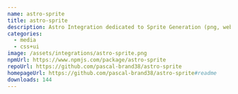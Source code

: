 ```yaml
---
name: astro-sprite
title: astro-sprite
description: Astro Integration dedicated to Sprite Generation (png, webp, avif...)
categories:
  - media
  - css+ui
image: /assets/integrations/astro-sprite.png
npmUrl: https://www.npmjs.com/package/astro-sprite
repoUrl: https://github.com/pascal-brand38/astro-sprite
homepageUrl: https://github.com/pascal-brand38/astro-sprite#readme
downloads: 144
---
```


